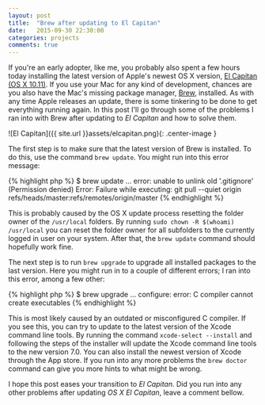 ```yaml
---
layout: post
title:  "Brew after updating to El Capitan"
date:   2015-09-30 22:30:00
categories: projects
comments: true
---
```


If you're an early adopter, like me, you probably also spent a few hours today installing the latest version of Apple's newest OS X version, [El Capitan (OS X 10.11)](https://www.apple.com/osx/). If you use your Mac for any kind of development, chances are you also have the Mac's missing package manager, [Brew](http://brew.sh/), installed. As with any time Apple releases an update, there is some tinkering to be done to get everything running again. In this post I'll go through some of the problems I ran into with Brew after updating to *El Capitan* and how to solve them.

![El Capitan]({{ site.url }}assets/elcapitan.png){: .center-image }

The first step is to make sure that the latest version of Brew is installed. To do this, use the command `brew update`. You might run into this error message:

{% highlight php %}
$ brew update
...
error: unable to unlink old '.gitignore' (Permission denied)
Error: Failure while executing: git pull --quiet origin refs/heads/master:refs/remotes/origin/master
{% endhighlight %}

This is probably caused by the OS X update process resetting the folder owner of the `/usr/local` folders. By running `sudo chown -R $(whoami) /usr/local` you can reset the folder owner for all subfolders to the currently logged in user on your system. After that, the `brew update` command should hopefully work fine.

The next step is to run `brew upgrade` to upgrade all installed packages to the last version. Here you might run in to a couple of different errors; I ran into this error, among a few other:

{% highlight php %}
$ brew upgrade
...
configure: error: C compiler cannot create executables
{% endhighlight %}

This is most likely caused by an outdated or misconfigured C compiler. If you see this, you can try to update to the latest version of the Xcode command line tools. By running the command `xcode-select --install` and following the steps of the installer will update the Xcode command line tools to the new version 7.0. You can also install the newest version of Xcode through the App store. If you run into any more problems the `brew doctor` command can give you more hints to what might be wrong.

I hope this post eases your transition to *El Capitan*. Did you run into any other problems after updating *OS X El Capitan*, leave a comment bellow.

